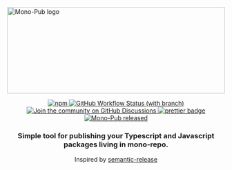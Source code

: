 <img src="https://i.imgur.com/EfCWy6d.png" style="max-height: 200px; width: 100%; object-fit: contain;" alt="Mono-Pub logo"/>

<p align="center">
    <a href="https://www.npmjs.com/package/mono-pub">
        <img alt="npm" src="https://img.shields.io/npm/v/mono-pub?logo=npm&logoColor=white&style=flat-square">
    </a>
    <a href="https://github.com/SavelevMatthew/mono-pub/actions/workflows/test.yml?query=branch%3Amain">
        <img alt="GitHub Workflow Status (with branch)" src="https://img.shields.io/github/actions/workflow/status/SavelevMatthew/mono-pub/test.yml?branch=main&label=test&logo=github&style=flat-square">
    </a>
    <a href="https://github.com/SavelevMatthew/mono-pub/discussions">
        <img alt="Join the community on GitHub Discussions" src="https://img.shields.io/badge/Join%20the%20community-on%20GitHub%20Discussions-blue?style=flat-square">
    </a>
    <a href="https://github.com/prettier/prettier">
        <img src="https://img.shields.io/badge/code_style-prettier-ff69b4.svg" alt="prettier badge">
    </a>
    <a href="https://github.com/SavelevMatthew/mono-pub">
        <img alt="Mono-Pub released" src="https://img.shields.io/badge/Mono--Pub-released-46BCFF?logo=data%3Aimage%2Fpng%3Bbase64%2CiVBORw0KGgoAAAANSUhEUgAAAEAAAABACAYAAACqaXHeAAAACXBIWXMAAC4jAAAuIwF4pT92AAAGxklEQVR4nO1aXagdVxX%2B1lp75hy13kqslIhWsKRKsdoiqA9VFIqtiFC1QRGpUlAfohJQsYig%2FcmLD4rVByEPNiLVNPUH%2FIsRcqFWKf2BNFgTq6UN1B9Qk0Dk9s7svdfy4c4Mk3PnnDPnnDmZG3I%2F2Nw7Z%2Fbea%2B1v1l577bU3mRkuZXDfCvSNbQL6VqBvbBPQtwJ9Y5uAvhXoG5c8Aa78x3vfWKEMlIgIqgpmhpnBzCAi1XMbENGm59H%2BAexk5vuJ6D1m9lMz%2Bz2AVQB%2FHtevmW3quwnMm783lQpsBQLM7E5mvheANDT%2Fu5kdMbNHAfwOwHN1HS9KAmrKf5CZ7wPwmlYdbbR7DsBhVX0MwGEi%2Bte0NluOACJ6K4D9RHRDqw7GwMxyVb0ewIlJ9UQ2G1ZvTpCI7iGiJxYdfNFXCuCmedq66VW6Q2EpbxGRgwDe0GXfIrJjnnYX0gJSIvqeiBxDx4Mv8LZyao4rTejEAurOZZwgIjpORMsYeIm3A3gJgBdnabQQAWaGGCOADQdDRGOdIhGtLSKrBVZU9ZUAXhhXoXMnSETV6uC9R5ZlCCFU6%2FtIObSIrBZIzGziNGhCZz6gHHQIAWYGZj6vENGRrmSNg4jsEhHUi3OuKk3ojIBy0AAQQoCqwsygqmV5ysxOdSWvCUT0utIqyzINna4CZUhqZlVgVVMmENHBLuU14KZRs%2FfeY319HXmeNzZYyjJIRPDeY21tw%2B%2FFGBFjRAjhT8uQV8NOM1sBUFnepPkPLDEOKEnIsqz%2B888BnFuWTACXqeo1deur%2F21CJwSUAsyMVJXrv4UQNgRtOMJzqvpkFzIn6PJ1M3tz2%2F1JJwQUZnaNc%2B7HaZqeBnBrsbevLCHP89IXHO1C5jiIyPsHg8FTRcR5y7QpMPduUFXL4OdjRPQlEbm%2B3i7Lsp%2Bsra19SkTOJElS1U%2FT9FXM%2FDyAl3Yw3qmIMT6S5%2FkHmPnsYDDY9H5mAgovT0S0J0mSrxLRlROEa4zxQVU9rKrnVDVJ03RnmqZ3AVjpYHytoKp%2FUNWPO%2BeeH33XmoCiI4jIJ5xz3ySiuXZffSHLsk8OBoMDo7%2B32gsUpn9VkiQ%2FFJF3dq%2FecmFmmZmdbXo31QkWEd6eNE1PXYyDBwAz%2B1GSJL9sejfRAoq01wHn3O3LUW35KBz2twHEpveVBYxuXpi5zPmtqurjZtYcS25xhBD2ee%2BPlfHIKConWO7rmxBjBDNfAeAzIvJlInp5kywAHhtJiS2BGOORPM9vLoOy4XC4qU6rQKgIYP6jqvtCCFeZ2XcAVMuDqr6wvr7%2B6izLXpHn%2BaEYY%2B%2FXTszsWe%2F9R6bVmycSPKuqn48x7lDVH8QY7%2FPevxbAG51zDwC4QlWXuu2dBjNb997vBnB22pa4mgKjc6Se7RGRKtEhIlVEqKplDu5W59zP2uy%2Flw0z%2B0eM8X1mdnx0WjdNgZlyggVZNzLz95l5h4hw0cdl86vcHczst2Z2yyxtZiHgTc65B0Tkuhn1uiCIMd5NRF%2BbtV0bAq4GsCdJkjsAXD6zZkuGqp5Q1d1E9PQ87ccSUAQQ14rIk0S0efL0DDM7bWZ3xhj3A5OTHpMwdhUgon0icpSZt9TgCyf3uRDClaq6v23ycxwqCxhJGrzDOfeVBfTsHGb2RzP7lqo%2BVCZf61v0eXEeAWXHzrm7OlL6nwBeRkTz7P2fAfCo9%2F4ZInqQiP4KzG%2Fq47DJApj5EDO%2Fd94OVfUvAI4R0f0hhHXn3K%2FatDOz42b2CwCnzexhEXmibpX12yRdoiIghIDhcLhXRG6bpyNVfdbM9hKRA7ALwIpz7l4impj6MrP%2FqepnARwog64LiYqAJEluBvBpVV0lol1E1Oq6iqqeUtUvqupDzPxuEVltK1xV%2FxtjvJGZTy7qzOZFRQAzr8YYbwCQYeMs%2Fx7n3LtU9RAAz8wrAD5kZlcTEXnv7y7u9UTdAETkC7MIV9XbiOhkpyOaEWNzgsUWuDJJZkaMUcyMASCE4NM0rR%2BDXTccDo%2B3%2FYohhIOq%2BtFybotIdb5Yfy5Pm%2BvH7k2J2roFlSdCC%2B0FmkySiCKKzEqpeKmAiOye0YS%2F2%2BbkZtlY6IJEnufl0vn6NE33tm2nqo%2Br6iP1gZdfq%2Bkq2zIxFwHFF6%2FMVES%2BwcxNWaLzoKqPmdmxEML%2BpgCmjEMu5ErQmoC6svW7AAB2i8iHR%2Bub2RqAf5vZr1X1BDP%2FRlX%2Ftmjk1jVaEVA6m%2FK8Dzg%2FdI4xHmXmh4noTIzxjJmddM49DeBFVe09PTYJtIzo6mLCJX9dfpuAvhXoG9sE9K1A39gmoG8F%2BsY2AX0r0Df%2BD8hPIGBxckirAAAAAElFTkSuQmCC">
    </a>
</p>
<h3 align="center">Simple tool for publishing your Typescript and Javascript packages living in mono-repo.</h3>
<p align="center">
    Inspired by <a href="https://github.com/semantic-release/semantic-release">semantic-release</a>
</p>


